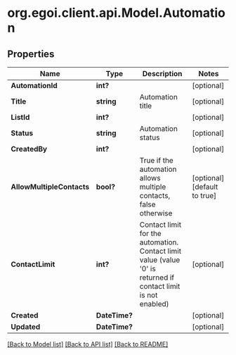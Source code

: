 # org.egoi.client.api.Model.Automation
## Properties

Name | Type | Description | Notes
------------ | ------------- | ------------- | -------------
**AutomationId** | **int?** |  | [optional] 
**Title** | **string** | Automation title | [optional] 
**ListId** | **int?** |  | [optional] 
**Status** | **string** | Automation status | [optional] 
**CreatedBy** | **int?** |  | [optional] 
**AllowMultipleContacts** | **bool?** | True if the automation allows multiple contacts, false otherwise | [optional] [default to true]
**ContactLimit** | **int?** | Contact limit for the automation. Contact limit value (value &#39;0&#39; is returned if contact                                 limit is not enabled) | [optional] 
**Created** | **DateTime?** |  | [optional] 
**Updated** | **DateTime?** |  | [optional] 

[[Back to Model list]](../README.md#documentation-for-models) [[Back to API list]](../README.md#documentation-for-api-endpoints) [[Back to README]](../README.md)

